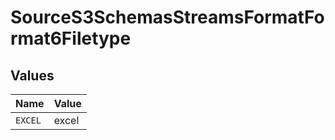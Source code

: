 # SourceS3SchemasStreamsFormatFormat6Filetype


## Values

| Name    | Value   |
| ------- | ------- |
| `EXCEL` | excel   |